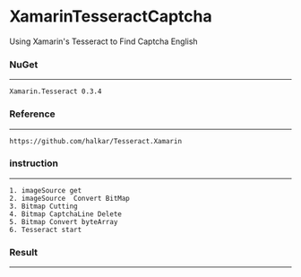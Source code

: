 # XamarinTesseractCaptcha
Using Xamarin's Tesseract to Find Captcha English

### NuGet
-----------------------------------
```
Xamarin.Tesseract 0.3.4

```

### Reference
-----------------------------------
```
https://github.com/halkar/Tesseract.Xamarin

```


### instruction
-----------------------------------
```
1. imageSource get
2. imageSource  Convert BitMap
3. Bitmap Cutting
4. Bitmap CaptchaLine Delete
5. Bitmap Convert byteArray
6. Tesseract start

```


### Result
-----------------------------------


